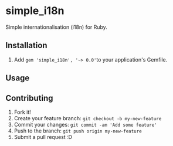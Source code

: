 # simple_i18n
Simple internationalisation (i18n) for Ruby.

## Installation
1. Add `gem 'simple_i18n', '~> 0.0'`to your application's Gemfile.

## Usage

## Contributing

1. Fork it!
2. Create your feature branch: `git checkout -b my-new-feature`
3. Commit your changes: `git commit -am 'Add some feature'`
4. Push to the branch: `git push origin my-new-feature`
5. Submit a pull request :D
